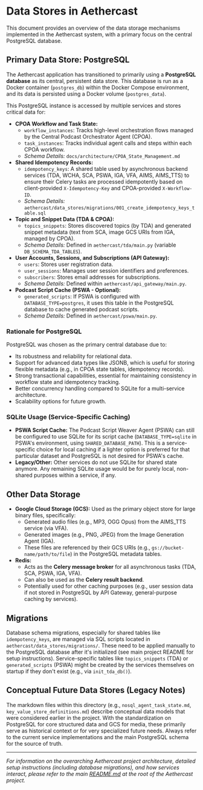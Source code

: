 # Data Stores in Aethercast

This document provides an overview of the data storage mechanisms implemented in the Aethercast system, with a primary focus on the central PostgreSQL database.

## Primary Data Store: PostgreSQL

The Aethercast application has transitioned to primarily using a **PostgreSQL database** as its central, persistent data store. This database is run as a Docker container (`postgres_db`) within the Docker Compose environment, and its data is persisted using a Docker volume (`postgres_data`).

This PostgreSQL instance is accessed by multiple services and stores critical data for:

*   **CPOA Workflow and Task State:**
    *   `workflow_instances`: Tracks high-level orchestration flows managed by the Central Podcast Orchestrator Agent (CPOA).
    *   `task_instances`: Tracks individual agent calls and steps within each CPOA workflow.
    *   *Schema Details:* `docs/architecture/CPOA_State_Management.md`
*   **Shared Idempotency Records:**
    *   `idempotency_keys`: A shared table used by asynchronous backend services (TDA, WCHA, SCA, PSWA, IGA, VFA, AIMS, AIMS_TTS) to ensure their Celery tasks are processed idempotently based on client-provided `X-Idempotency-Key` and CPOA-provided `X-Workflow-ID`.
    *   *Schema Details:* `aethercast/data_stores/migrations/001_create_idempotency_keys_table.sql`
*   **Topic and Snippet Data (TDA & CPOA):**
    *   `topics_snippets`: Stores discovered topics (by TDA) and generated snippet metadata (text from SCA, image GCS URIs from IGA, managed by CPOA).
    *   *Schema Details:* Defined in `aethercast/tda/main.py` (variable `DB_SCHEMA_TDA_TABLES`).
*   **User Accounts, Sessions, and Subscriptions (API Gateway):**
    *   `users`: Stores user registration data.
    *   `user_sessions`: Manages user session identifiers and preferences.
    *   `subscribers`: Stores email addresses for subscriptions.
    *   *Schema Details:* Defined within `aethercast/api_gateway/main.py`.
*   **Podcast Script Cache (PSWA - Optional):**
    *   `generated_scripts`: If PSWA is configured with `DATABASE_TYPE=postgres`, it uses this table in the PostgreSQL database to cache generated podcast scripts.
    *   *Schema Details:* Defined in `aethercast/pswa/main.py`.

### Rationale for PostgreSQL
PostgreSQL was chosen as the primary central database due to:
-   Its robustness and reliability for relational data.
-   Support for advanced data types like JSONB, which is useful for storing flexible metadata (e.g., in CPOA state tables, idempotency records).
-   Strong transactional capabilities, essential for maintaining consistency in workflow state and idempotency tracking.
-   Better concurrency handling compared to SQLite for a multi-service architecture.
-   Scalability options for future growth.

### SQLite Usage (Service-Specific Caching)
-   **PSWA Script Cache:** The Podcast Script Weaver Agent (PSWA) can still be configured to use SQLite for its script cache (`DATABASE_TYPE=sqlite` in PSWA's environment, using `SHARED_DATABASE_PATH`). This is a service-specific choice for local caching if a lighter option is preferred for that particular dataset and PostgreSQL is not desired for PSWA's cache.
-   **Legacy/Other:** Other services do not use SQLite for shared state anymore. Any remaining SQLite usage would be for purely local, non-shared purposes within a service, if any.

## Other Data Storage

*   **Google Cloud Storage (GCS):** Used as the primary object store for large binary files, specifically:
    *   Generated audio files (e.g., MP3, OGG Opus) from the AIMS_TTS service (via VFA).
    *   Generated images (e.g., PNG, JPEG) from the Image Generation Agent (IGA).
    *   These files are referenced by their GCS URIs (e.g., `gs://bucket-name/path/to/file`) in the PostgreSQL metadata tables.
*   **Redis:**
    *   Acts as the **Celery message broker** for all asynchronous tasks (TDA, SCA, PSWA, IGA, VFA).
    *   Can also be used as the **Celery result backend**.
    *   Potentially used for other caching purposes (e.g., user session data if not stored in PostgreSQL by API Gateway, general-purpose caching by services).

## Migrations
Database schema migrations, especially for shared tables like `idempotency_keys`, are managed via SQL scripts located in `aethercast/data_stores/migrations/`. These need to be applied manually to the PostgreSQL database after it's initialized (see main project README for setup instructions). Service-specific tables like `topics_snippets` (TDA) or `generated_scripts` (PSWA) might be created by the services themselves on startup if they don't exist (e.g., via `init_tda_db()`).

## Conceptual Future Data Stores (Legacy Notes)
The markdown files within this directory (e.g., `nosql_agent_task_state.md`, `key_value_store_definitions.md`) describe conceptual data models that were considered earlier in the project. With the standardization on PostgreSQL for core structured data and GCS for media, these primarily serve as historical context or for very specialized future needs. Always refer to the current service implementations and the main PostgreSQL schema for the source of truth.

---

*For information on the overarching Aethercast project architecture, detailed setup instructions (including database migrations), and how services interact, please refer to the main [README.md](../../../README.md) at the root of the Aethercast project.*
